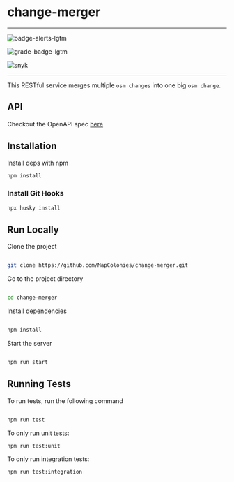 # change-merger
----------------------------------

![badge-alerts-lgtm](https://img.shields.io/lgtm/alerts/github/MapColonies/change-merger?style=for-the-badge)

![grade-badge-lgtm](https://img.shields.io/lgtm/grade/javascript/github/MapColonies/change-merger?style=for-the-badge)

![snyk](https://img.shields.io/snyk/vulnerabilities/github/MapColonies/change-merger?style=for-the-badge)

----------------------------------

This RESTful service merges multiple `osm changes` into one big `osm change`.

## API

Checkout the OpenAPI spec [here](/openapi3.yaml)

## Installation

Install deps with npm

```bash
npm install
```

### Install Git Hooks
```bash
npx husky install
```

## Run Locally

Clone the project

```bash

git clone https://github.com/MapColonies/change-merger.git

```

Go to the project directory

```bash

cd change-merger

```

Install dependencies

```bash

npm install

```

Start the server

```bash

npm run start

```

## Running Tests

To run tests, run the following command

```bash

npm run test

```

To only run unit tests:
```bash
npm run test:unit
```

To only run integration tests:
```bash
npm run test:integration
```
